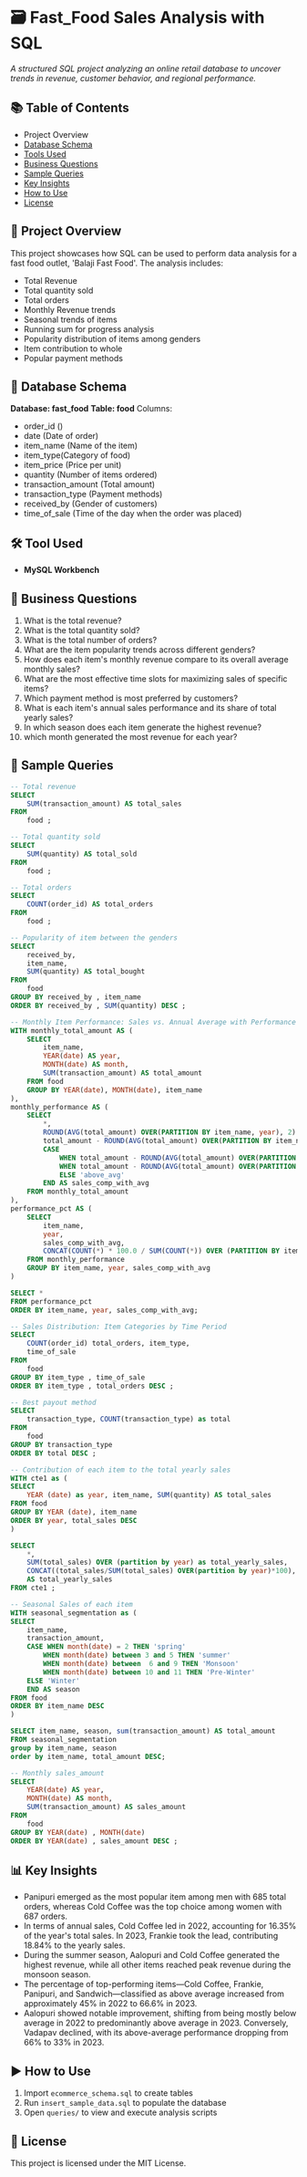 
# 🗃️ Fast_Food Sales Analysis with SQL

_A structured SQL project analyzing an online retail database to uncover trends in revenue, customer behavior, and regional performance._

## 📚 Table of Contents

- Project Overview
- [Database Schema](#database-schema)  
- [Tools Used](#tools-used)  
- [Business Questions](#business-questions)  
- [Sample Queries](#sample-queries)  
- [Key Insights](#key-insights)  
- [How to Use](#how-to-use)  
- [License](#license)

## 📌 Project Overview

This project showcases how SQL can be used to perform data analysis for a fast food outlet, 'Balaji Fast Food'. The analysis includes:

- Total Revenue
- Total quantity sold
- Total orders
- Monthly Revenue trends  
- Seasonal trends of items
- Running sum for progress analysis
- Popularity distribution of items among genders
- Item contribution to whole
- Popular payment methods

## 🧱 Database Schema

**Database: fast_food**
**Table: food**
Columns:
- order_id ()
- date (Date of order)
- item_name (Name of the item)
- item_type(Category of food)
- item_price (Price per unit)
- quantity (Number of items ordered)
- transaction_amount (Total amount)
- transaction_type (Payment methods)
- received_by (Gender of customers)
- time_of_sale (Time of the day when the order was placed)

## 🛠 Tool Used

- **MySQL Workbench**  

## 💼 Business Questions

1. What is the total revenue?
2. What is the total quantity sold?
3. What is the total number of orders?
4. What are the item popularity trends across different genders?
5. How does each item's monthly revenue compare to its overall average monthly sales?
6. What are the most effective time slots for maximizing sales of specific items?
7. Which payment method is most preferred by customers?
8. What is each item's annual sales performance and its share of total yearly sales?
9. In which season does each item generate the highest revenue?
10. which month generated the most revenue for each year?

## 🧾 Sample Queries

```sql
-- Total revenue
SELECT 
    SUM(transaction_amount) AS total_sales
FROM
    food ;
```

```sql
-- Total quantity sold
SELECT 
    SUM(quantity) AS total_sold
FROM
    food ;
```

```sql
-- Total orders
SELECT 
    COUNT(order_id) AS total_orders
FROM
    food ;
```

```sql
-- Popularity of item between the genders
SELECT 
    received_by,
    item_name, 
    SUM(quantity) AS total_bought
FROM
    food
GROUP BY received_by , item_name
ORDER BY received_by , SUM(quantity) DESC ;
```

```sql
-- Monthly Item Performance: Sales vs. Annual Average with Performance Flag
WITH monthly_total_amount AS (
    SELECT 
        item_name, 
        YEAR(date) AS year, 
        MONTH(date) AS month, 
        SUM(transaction_amount) AS total_amount
    FROM food
    GROUP BY YEAR(date), MONTH(date), item_name
),
monthly_performance AS (
    SELECT 
        *, 
        ROUND(AVG(total_amount) OVER(PARTITION BY item_name, year), 2) AS monthly_avg, 
        total_amount - ROUND(AVG(total_amount) OVER(PARTITION BY item_name, year), 2) AS avg_diff,
        CASE 
            WHEN total_amount - ROUND(AVG(total_amount) OVER(PARTITION BY item_name, year), 2) < 0 THEN 'below_avg'
            WHEN total_amount - ROUND(AVG(total_amount) OVER(PARTITION BY item_name, year), 2) = 0 THEN 'avg'
            ELSE 'above_avg'
        END AS sales_comp_with_avg
    FROM monthly_total_amount
),
performance_pct AS (
    SELECT 
        item_name, 
        year,
        sales_comp_with_avg,
        CONCAT(COUNT(*) * 100.0 / SUM(COUNT(*)) OVER (PARTITION BY item_name, year), ' %') AS pct_status
    FROM monthly_performance
    GROUP BY item_name, year, sales_comp_with_avg
)

SELECT *
FROM performance_pct
ORDER BY item_name, year, sales_comp_with_avg;
```

```sql
-- Sales Distribution: Item Categories by Time Period
SELECT 
    COUNT(order_id) total_orders, item_type, 
    time_of_sale
FROM
    food
GROUP BY item_type , time_of_sale
ORDER BY item_type , total_orders DESC ;
```

```sql
-- Best payout method
SELECT 
    transaction_type, COUNT(transaction_type) as total
FROM
    food
GROUP BY transaction_type
ORDER BY total DESC ;
```

```sql
-- Contribution of each item to the total yearly sales
WITH cte1 as (
SELECT 
	YEAR (date) as year, item_name, SUM(quantity) AS total_sales
FROM food
GROUP BY YEAR (date), item_name
ORDER BY year, total_sales DESC
)

SELECT  
	*, 
	SUM(total_sales) OVER (partition by year) as total_yearly_sales, 
	CONCAT((total_sales/SUM(total_sales) OVER(partition by year)*100), ' %')
	AS total_yearly_sales
FROM cte1 ;
```

```sql
-- Seasonal Sales of each item
WITH seasonal_segmentation as (
SELECT 
	item_name, 
	transaction_amount, 
	CASE WHEN month(date) = 2 THEN 'spring'
		WHEN month(date) between 3 and 5 THEN 'summer'
		WHEN month(date) between  6 and 9 THEN 'Monsoon'
		WHEN month(date) between 10 and 11 THEN 'Pre-Winter'
	ELSE 'Winter'
	END AS season
FROM food
ORDER BY item_name DESC 
)

SELECT item_name, season, sum(transaction_amount) AS total_amount
FROM seasonal_segmentation
group by item_name, season
order by item_name, total_amount DESC;
```

```sql
-- Monthly sales_amount
SELECT 
    YEAR(date) AS year,
    MONTH(date) AS month,
    SUM(transaction_amount) AS sales_amount
FROM
    food
GROUP BY YEAR(date) , MONTH(date)
ORDER BY YEAR(date) , sales_amount DESC ;
```


## 📊 Key Insights

- Panipuri emerged as the most popular item among men with 685 total orders, whereas Cold Coffee was the top choice among women with 687 orders.
- In terms of annual sales, Cold Coffee led in 2022, accounting for 16.35% of the year's total sales. In 2023, Frankie took the lead, contributing 18.84% to the yearly sales.
- During the summer season, Aalopuri and Cold Coffee generated the highest revenue, while all other items reached peak revenue during the monsoon season.
- The percentage of top-performing items—Cold Coffee, Frankie, Panipuri, and Sandwich—classified as above average increased from approximately 45% in 2022 to 66.6% in 2023.
- Aalopuri showed notable improvement, shifting from being mostly below average in 2022 to predominantly above average in 2023. Conversely, Vadapav declined, with its above-average performance dropping from 66% to 33% in 2023.
  

## ▶️ How to Use

1. Import `ecommerce_schema.sql` to create tables  
2. Run `insert_sample_data.sql` to populate the database  
3. Open `queries/` to view and execute analysis scripts  

## 📜 License

This project is licensed under the MIT License.
